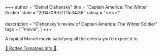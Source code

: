 +++
author = "Daniel Olshansky"
title = "Captain America: The Winter Soldier"
date = "2014-09-07T15:34:36"
rating = "⭐⭐⭐⭐"

description = "Olshansky's review of Captain America: The Winter Soldier"
tags = [
    "movie",
]
+++


A typical Marvel movie satisfying all the criteria you'd expect it to.

[🍅 Rotten Tomatoes Info 🍅](https://www.rottentomatoes.com//m/captain_america_the_winter_soldier_2014)